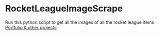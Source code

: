 # RocketLeagueImageScrape
Run this python script to get all the images of all the rocket league items
[Portfolio & other projects](https://robcraig.me)
